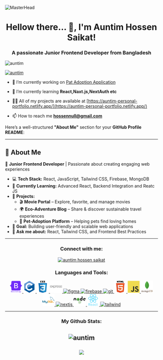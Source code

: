 
![MasterHead](https://media.licdn.com/dms/image/v2/C4E12AQErJsYayDutVg/article-cover_image-shrink_600_2000/article-cover_image-shrink_600_2000/0/1651835064260?e=2147483647&v=beta&t=FL0IilUjbGpXG4IFB0nHsTv-IiWhuFaEz8eG040T1sw)

<h1 align="center">Hellow there... 👋, I'm Auntim Hossen Saikat!</h1>
<h3 align="center">A passionate Junior Frontend Developer from Bangladesh</h3>


<p align="left"> <img src="https://komarev.com/ghpvc/?username=auntim&label=Profile%20views&color=0e75b6&style=flat" alt="auntim" /> </p>

<p align="left"> <a href="https://github.com/ryo-ma/github-profile-trophy"><img src="https://github-profile-trophy.vercel.app/?username=auntim" alt="auntim" /></a> </p>

- 🔭 I’m currently working on [Pat Adoption Application](https://pet-adoption-f71aa.web.app/)

- 🌱 I’m currently learning **React,Naxt.js,NextAuth etc**

- 👨‍💻 All of my projects are available at [https://auntim-personal-portfolio.netlify.app/](https://auntim-personal-portfolio.netlify.app/)

- 📫 How to reach me **hossennull@gmail.com**

Here’s a well-structured **"About Me"** section for your **GitHub Profile README**:  

---

## 👋 About Me  
🚀 **Junior Frontend Developer** | Passionate about creating engaging web experiences  

- 💻 **Tech Stack:** React, JavaScript, Tailwind CSS, Firebase, MongoDB  
- 🌱 **Currently Learning:** Advanced React, Backend Integration and Reatc JS  
- 🔨 **Projects:**  
  - 🎬 **Movie Portal** – Explore, favorite, and manage movies  
  - 🌍 **Eco-Adventure Blog** – Share & discover sustainable travel experiences  
  - 🐾 **Pet-Adoption Platform** – Helping pets find loving homes  
- 🎯 **Goal:** Building user-friendly and scalable web applications  
- 💬 **Ask me about:** React, Tailwind CSS, and Frontend Best Practices  


---
<h3 align="center">Connect with me:</h3>
<p align="center">
<a href="https://fb.com/auntim hossen saikat" target="blank"><img align="center" src="https://raw.githubusercontent.com/rahuldkjain/github-profile-readme-generator/master/src/images/icons/Social/facebook.svg" alt="auntim hossen saikat" height="30" width="40" /></a>
</p>

<h3 align="center">Languages and Tools:</h3>
<p align="center"> <a href="https://getbootstrap.com" target="_blank" rel="noreferrer"> <img src="https://raw.githubusercontent.com/devicons/devicon/master/icons/bootstrap/bootstrap-plain-wordmark.svg" alt="bootstrap" width="40" height="40"/> </a> <a href="https://www.cprogramming.com/" target="_blank" rel="noreferrer"> <img src="https://raw.githubusercontent.com/devicons/devicon/master/icons/c/c-original.svg" alt="c" width="40" height="40"/> </a> <a href="https://www.w3schools.com/css/" target="_blank" rel="noreferrer"> <img src="https://raw.githubusercontent.com/devicons/devicon/master/icons/css3/css3-original-wordmark.svg" alt="css3" width="40" height="40"/> </a> <a href="https://expressjs.com" target="_blank" rel="noreferrer"> <img src="https://raw.githubusercontent.com/devicons/devicon/master/icons/express/express-original-wordmark.svg" alt="express" width="40" height="40"/> </a> <a href="https://www.figma.com/" target="_blank" rel="noreferrer"> <img src="https://www.vectorlogo.zone/logos/figma/figma-icon.svg" alt="figma" width="40" height="40"/> </a> <a href="https://firebase.google.com/" target="_blank" rel="noreferrer"> <img src="https://www.vectorlogo.zone/logos/firebase/firebase-icon.svg" alt="firebase" width="40" height="40"/> </a> <a href="https://git-scm.com/" target="_blank" rel="noreferrer"> <img src="https://www.vectorlogo.zone/logos/git-scm/git-scm-icon.svg" alt="git" width="40" height="40"/> </a> <a href="https://www.w3.org/html/" target="_blank" rel="noreferrer"> <img src="https://raw.githubusercontent.com/devicons/devicon/master/icons/html5/html5-original-wordmark.svg" alt="html5" width="40" height="40"/> </a> <a href="https://developer.mozilla.org/en-US/docs/Web/JavaScript" target="_blank" rel="noreferrer"> <img src="https://raw.githubusercontent.com/devicons/devicon/master/icons/javascript/javascript-original.svg" alt="javascript" width="40" height="40"/> </a> <a href="https://www.mongodb.com/" target="_blank" rel="noreferrer"> <img src="https://raw.githubusercontent.com/devicons/devicon/master/icons/mongodb/mongodb-original-wordmark.svg" alt="mongodb" width="40" height="40"/> </a> <a href="https://www.mysql.com/" target="_blank" rel="noreferrer"> <img src="https://raw.githubusercontent.com/devicons/devicon/master/icons/mysql/mysql-original-wordmark.svg" alt="mysql" width="40" height="40"/> </a> <a href="https://nextjs.org/" target="_blank" rel="noreferrer"> <img src="https://cdn.worldvectorlogo.com/logos/nextjs-2.svg" alt="nextjs" width="40" height="40"/> </a> <a href="https://nodejs.org" target="_blank" rel="noreferrer"> <img src="https://raw.githubusercontent.com/devicons/devicon/master/icons/nodejs/nodejs-original-wordmark.svg" alt="nodejs" width="40" height="40"/> </a> <a href="https://reactjs.org/" target="_blank" rel="noreferrer"> <img src="https://raw.githubusercontent.com/devicons/devicon/master/icons/react/react-original-wordmark.svg" alt="react" width="40" height="40"/> </a> <a href="https://tailwindcss.com/" target="_blank" rel="noreferrer"> <img src="https://www.vectorlogo.zone/logos/tailwindcss/tailwindcss-icon.svg" alt="tailwind" width="40" height="40"/> </a> </p>

---
<h3 align="center">My Github Stats:</h3>
<h2 align="center">
<p><img align="center" src="https://github-readme-stats.vercel.app/api/top-langs?username=auntim&show_icons=true&locale=en&layout=compact" alt="auntim" /></p>

<picture>
    <source media="(prefers-color-scheme: dark)" srcset="https://github-readme-stats.vercel.app/api?username=auntim&locale=en&theme=dark&show_icons=true">
    <img align="center" width="50%" src="https://github-readme-stats.vercel.app/api?username=auntim&show_icons=true&locale=en">
</picture>
</h2>
